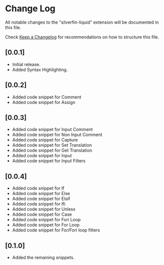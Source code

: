 # Change Log

All notable changes to the "silverfin-liquid" extension will be documented in this file.

Check [Keep a Changelog](http://keepachangelog.com/) for recommendations on how to structure this file.

## [0.0.1]

- Initial release.
- Added Syntax Highlighting.

## [0.0.2]

- Added code snippet for Comment
- Added code snippet for Assign

## [0.0.3]

- Added code snippet for Input Comment
- Added code snippet for Non Input Comment
- Added code snippet for Capture
- Added code snippet for Set Translation
- Added code snippet for Get Translation
- Added code snippet for Input
- Added code snippet for Input Filters

## [0.0.4]

- Added code snippet for If
- Added code snippet for Else
- Added code snippet for Elsif
- Added code snippet for Ifi
- Added code snippet for Unless
- Added code snippet for Case
- Added code snippet for Fori Loop
- Added code snippet for For Loop
- Added code snippet for For/Fori loop filters

## [0.1.0]

- Added the remaining snippets.
